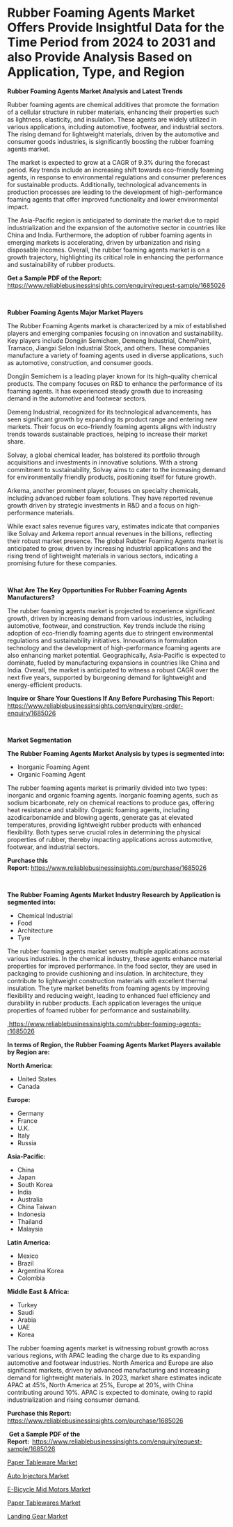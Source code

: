 <p><h1>Rubber Foaming Agents Market Offers Provide Insightful Data for the Time Period from 2024 to 2031 and also Provide Analysis Based on Application, Type, and Region</h1></p><p><strong>Rubber Foaming Agents Market Analysis and Latest Trends</strong></p>
<p><p>Rubber foaming agents are chemical additives that promote the formation of a cellular structure in rubber materials, enhancing their properties such as lightness, elasticity, and insulation. These agents are widely utilized in various applications, including automotive, footwear, and industrial sectors. The rising demand for lightweight materials, driven by the automotive and consumer goods industries, is significantly boosting the rubber foaming agents market.</p><p>The market is expected to grow at a CAGR of 9.3% during the forecast period. Key trends include an increasing shift towards eco-friendly foaming agents, in response to environmental regulations and consumer preferences for sustainable products. Additionally, technological advancements in production processes are leading to the development of high-performance foaming agents that offer improved functionality and lower environmental impact.</p><p>The Asia-Pacific region is anticipated to dominate the market due to rapid industrialization and the expansion of the automotive sector in countries like China and India. Furthermore, the adoption of rubber foaming agents in emerging markets is accelerating, driven by urbanization and rising disposable incomes. Overall, the rubber foaming agents market is on a growth trajectory, highlighting its critical role in enhancing the performance and sustainability of rubber products.</p></p>
<p><strong>Get a Sample PDF of the Report:&nbsp;</strong> <a href="https://www.reliablebusinessinsights.com/enquiry/request-sample/1685026?utm_campaign=97&utm_medium=2&utm_source=Github&utm_content=ia&utm_term=16102024&utm_id=rubber-foaming-agents">https://www.reliablebusinessinsights.com/enquiry/request-sample/1685026</a></p>
<p>&nbsp;</p>
<p><strong>Rubber Foaming Agents Major Market Players</strong></p>
<p><p>The Rubber Foaming Agents market is characterized by a mix of established players and emerging companies focusing on innovation and sustainability. Key players include Dongjin Semichem, Demeng Industrial, ChemPoint, Tramaco, Jiangxi Selon Industrial Stock, and others. These companies manufacture a variety of foaming agents used in diverse applications, such as automotive, construction, and consumer goods.</p><p>Dongjin Semichem is a leading player known for its high-quality chemical products. The company focuses on R&D to enhance the performance of its foaming agents. It has experienced steady growth due to increasing demand in the automotive and footwear sectors.</p><p>Demeng Industrial, recognized for its technological advancements, has seen significant growth by expanding its product range and entering new markets. Their focus on eco-friendly foaming agents aligns with industry trends towards sustainable practices, helping to increase their market share.</p><p>Solvay, a global chemical leader, has bolstered its portfolio through acquisitions and investments in innovative solutions. With a strong commitment to sustainability, Solvay aims to cater to the increasing demand for environmentally friendly products, positioning itself for future growth.</p><p>Arkema, another prominent player, focuses on specialty chemicals, including advanced rubber foam solutions. They have reported revenue growth driven by strategic investments in R&D and a focus on high-performance materials.</p><p>While exact sales revenue figures vary, estimates indicate that companies like Solvay and Arkema report annual revenues in the billions, reflecting their robust market presence. The global Rubber Foaming Agents market is anticipated to grow, driven by increasing industrial applications and the rising trend of lightweight materials in various sectors, indicating a promising future for these companies.</p></p>
<p>&nbsp;</p>
<p><strong>What Are The Key Opportunities For Rubber Foaming Agents Manufacturers?</strong></p>
<p><p>The rubber foaming agents market is projected to experience significant growth, driven by increasing demand from various industries, including automotive, footwear, and construction. Key trends include the rising adoption of eco-friendly foaming agents due to stringent environmental regulations and sustainability initiatives. Innovations in formulation technology and the development of high-performance foaming agents are also enhancing market potential. Geographically, Asia-Pacific is expected to dominate, fueled by manufacturing expansions in countries like China and India. Overall, the market is anticipated to witness a robust CAGR over the next five years, supported by burgeoning demand for lightweight and energy-efficient products.</p></p>
<p><strong>Inquire or Share Your Questions If Any Before Purchasing This Report:</strong> <a href="https://www.reliablebusinessinsights.com/enquiry/pre-order-enquiry/1685026?utm_campaign=97&utm_medium=2&utm_source=Github&utm_content=ia&utm_term=16102024&utm_id=rubber-foaming-agents">https://www.reliablebusinessinsights.com/enquiry/pre-order-enquiry/1685026</a></p>
<p>&nbsp;</p>
<p><strong>Market Segmentation</strong></p>
<p><strong>The Rubber Foaming Agents Market Analysis by types is segmented into:</strong></p>
<p><ul><li>Inorganic Foaming Agent</li><li>Organic Foaming Agent</li></ul></p>
<p><p>The rubber foaming agents market is primarily divided into two types: inorganic and organic foaming agents. Inorganic foaming agents, such as sodium bicarbonate, rely on chemical reactions to produce gas, offering heat resistance and stability. Organic foaming agents, including azodicarbonamide and blowing agents, generate gas at elevated temperatures, providing lightweight rubber products with enhanced flexibility. Both types serve crucial roles in determining the physical properties of rubber, thereby impacting applications across automotive, footwear, and industrial sectors.</p></p>
<p><strong>Purchase this Report:&nbsp;</strong><a href="https://www.reliablebusinessinsights.com/purchase/1685026?utm_campaign=97&utm_medium=2&utm_source=Github&utm_content=ia&utm_term=16102024&utm_id=rubber-foaming-agents">https://www.reliablebusinessinsights.com/purchase/1685026</a></p>
<p>&nbsp;</p>
<p><strong>The Rubber Foaming Agents Market Industry Research by Application is segmented into:</strong></p>
<p><ul><li>Chemical Industrial</li><li>Food</li><li>Architecture</li><li>Tyre</li></ul></p>
<p><p>The rubber foaming agents market serves multiple applications across various industries. In the chemical industry, these agents enhance material properties for improved performance. In the food sector, they are used in packaging to provide cushioning and insulation. In architecture, they contribute to lightweight construction materials with excellent thermal insulation. The tyre market benefits from foaming agents by improving flexibility and reducing weight, leading to enhanced fuel efficiency and durability in rubber products. Each application leverages the unique properties of foamed rubber for performance and sustainability.</p></p>
<p><a href="https://www.reliablebusinessinsights.com/rubber-foaming-agents-r1685026?utm_campaign=97&utm_medium=2&utm_source=Github&utm_content=ia&utm_term=16102024&utm_id=rubber-foaming-agents">&nbsp;https://www.reliablebusinessinsights.com/rubber-foaming-agents-r1685026</a></p>
<p><strong>In terms of Region, the Rubber Foaming Agents Market Players available by Region are:</strong></p>
<p>
    <p> <strong> North America: </strong>
        <ul>
            <li>United States</li>
            <li>Canada</li>
        </ul>
        </p> 
    <p> <strong> Europe: </strong>
        <ul>
            <li>Germany</li>
            <li>France</li>
            <li>U.K.</li>
            <li>Italy</li>
            <li>Russia</li>
        </ul>
        </p> 
    <p> <strong> Asia-Pacific: </strong>
        <ul>
            <li>China</li>
            <li>Japan</li>
            <li>South Korea</li>
            <li>India</li>
            <li>Australia</li>
            <li>China Taiwan</li>
            <li>Indonesia</li>
            <li>Thailand</li>
            <li>Malaysia</li>
        </ul>
        </p> 
    <p> <strong> Latin America: </strong>
        <ul>
            <li>Mexico</li>
            <li>Brazil</li>
            <li>Argentina Korea</li>
            <li>Colombia</li>
        </ul>
        </p> 
    <p> <strong> Middle East & Africa: </strong>
        <ul>
            <li>Turkey</li>
            <li>Saudi</li>
            <li>Arabia</li>
            <li>UAE</li>
            <li>Korea</li>
        </ul>
    </p>
    </p>
<p><p>The rubber foaming agents market is witnessing robust growth across various regions, with APAC leading the charge due to its expanding automotive and footwear industries. North America and Europe are also significant markets, driven by advanced manufacturing and increasing demand for lightweight materials. In 2023, market share estimates indicate APAC at 45%, North America at 25%, Europe at 20%, with China contributing around 10%. APAC is expected to dominate, owing to rapid industrialization and rising consumer demand.</p></p>
<p><strong>Purchase this Report: </strong><a href="https://www.reliablebusinessinsights.com/purchase/1685026?utm_campaign=97&utm_medium=2&utm_source=Github&utm_content=ia&utm_term=16102024&utm_id=rubber-foaming-agents">https://www.reliablebusinessinsights.com/purchase/1685026</a></p>
<p>&nbsp;<strong>Get a Sample PDF of the Report:&nbsp;&nbsp;</strong><a href="https://www.reliablebusinessinsights.com/enquiry/request-sample/1685026?utm_campaign=97&utm_medium=2&utm_source=Github&utm_content=ia&utm_term=16102024&utm_id=rubber-foaming-agents">https://www.reliablebusinessinsights.com/enquiry/request-sample/1685026</a></p>
<p><strong></strong></p>
<p><p><a href="https://github.com/alespiliffe/Market-Research-Report-List-1/blob/main/paper-tableware-market.md?utm_campaign=97&utm_medium=2&utm_source=Github&utm_content=ia&utm_term=16102024&utm_id=rubber-foaming-agents">Paper Tableware Market</a></p><p><a href="https://www.linkedin.com/pulse/auto-injectors-market-forecast-global-trends-analysis-from-2024-x4qbf?trk=public_post_embed_feed-article-content&utm_campaign=97&utm_medium=2&utm_source=Github&utm_content=ia&utm_term=16102024&utm_id=rubber-foaming-agents">Auto Injectors Market</a></p><p><a href="https://www.linkedin.com/pulse/e-bicycle-mid-motors-market-global-share-ranking-overall-sales-rwtif?trk=public_post_embed_feed-article-content&utm_campaign=97&utm_medium=2&utm_source=Github&utm_content=ia&utm_term=16102024&utm_id=rubber-foaming-agents">E-Bicycle Mid Motors Market</a></p><p><a href="https://github.com/darcy8m10dupre/Market-Research-Report-List-1/blob/main/paper-tablewares-market.md?utm_campaign=97&utm_medium=2&utm_source=Github&utm_content=ia&utm_term=16102024&utm_id=rubber-foaming-agents">Paper Tablewares Market</a></p><p><a href="https://issuu.com/reportprime-2/docs/landing-gear-market-size-2030.pptx_5a902005a3d701?utm_campaign=97&utm_medium=2&utm_source=Github&utm_content=ia&utm_term=16102024&utm_id=rubber-foaming-agents">Landing Gear Market</a></p></p>